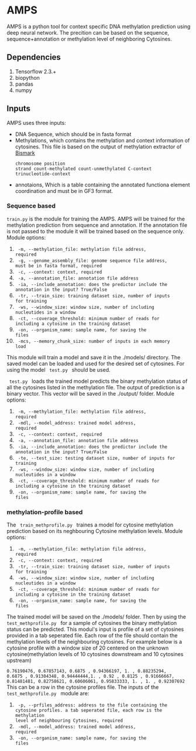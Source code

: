 # AMPS

AMPS is a python tool for context specific DNA methylation prediction using deep neural network. The precition can be based on the sequence, sequence+annotation or methylation level of neighboring Cytosines.

## Dependencies

1. Tensorflow 2.3.+
2. biopython
3. pandas
4. numpy

## Inputs

AMPS uses three inputs: 
+ DNA Sequence, which should be in fasta format
+ Methylations, which contains the methylation and context information of cytosines. This file is based on the output of methylation extractor of [Bismark](https://github.com/FelixKrueger/Bismark/tree/master/Docs#optional-genome-wide-cytosine-report-output "wgbs mapping tool") <p><code>chromosome position strand count-methylated count-unmethylated C-context trinucleotide-context</code></p>
+ annotaions, Which is a table containing the annotated functiona element coordination and must be in GF3 format.


### Sequence based

<code>train.py</code> is the module for training the AMPS. AMPS will be trained for the methylation prediction from sequence and annotation. If the annotation file is not passed to the module it will be trained based on the sequence only. Module options:

1. <code> -m, --methylation_file: methylation file address, required</code>
2. <code> -g, --genome_assembly_file: genome sequence file address, must be in fasta format, required</code>
3. <code> -c, --context: context, required</code>
4. <code> -a, --annotation_file: annotation file address</code>
5. <code> -ia, --include_annotation: does the predictor include the annotation in the input? True/False</code>
6. <code> -tr, --train_size: training dataset size, number of inputs for training</code>
7. <code> -ws, --window_size: window size, number of including nucleutides in a window</code>
8. <code> -ct, --coverage_threshold: minimum number of reads for including a cytosine in the training dataset</code>
9. <code> -on, --organism_name: sample name, for saving the files</code>
10. <code> -mcs, --memory_chunk_size: number of inputs in each memory load</code>

This module will train a model and save it in the ./models/ directory. The saved model can be loaded and used for the desired set of cytosines. For using the model <code> test.py </code> should be used.

<code> test.py </code> loads the trained model predicts the binary methylation status of all the cytosines listed in the methylation file. The output of prediction is a binary vector. This vector will be saved in the ./output/ folder. Module options:


1. <code> -m, --methylation_file: methylation file address, required</code>
2. <code> -mdl, --model_address: trained model address, required</code>
3. <code> -c, --context: context, required</code>
4. <code> -a, --annotation_file: annotation file address</code>
5. <code> -ia, --include_annotation: does the predictor include the annotation in the input? True/False</code>
6. <code> -te, --test_size: testing dataset size, number of inputs for training</code>
7. <code> -ws, --window_size: window size, number of including nucleutides in a window</code>
8. <code> -ct, --coverage_threshold: minimum number of reads for including a cytosine in the training dataset</code>
9. <code> -on, --organism_name: sample name, for saving the files</code>

### methylation-profile based

The <code> train_methprofile.py </code> traines a model for cytosine methylation prediction based on its neghbouring Cytosine methylation levels. Module options:

1. <code> -m, --methylation_file: methylation file address, required</code>
2. <code> -c, --context: context, required</code>
3. <code> -tr, --train_size: training dataset size, number of inputs for training</code>
4. <code> -ws, --window_size: window size, number of including nucleutides in a window</code>
5. <code> -ct, --coverage_threshold: minimum number of reads for including a cytosine in the training dataset</code>
6. <code> -on, --organism_name: sample name, for saving the files</code>

The trained model will be saved on the ./models/ folder. Then by using the <code> test_methprofile.py </code> for a sample of cytosines the binary methylation status can be predicted. This modul's input is profile of a set of cytosines provided in a tab seperated file. Each row of the file should contain the methylation levels of the neighbouring cytosines. For example below is a cytosine profile with a window size of 20 centered on the unknown cytosine(methylation levels of 10 cytosines downstream and 10 cytosines upstream)

<code>0.76190476, 0.67857143, 0.6875    , 0.94366197, 1.        , 0.88235294, 0.6875    , 0.91304348, 0.94444444,1.        , 0.92      , 0.8125    , 0.91666667, 0.81481481, 0.82758621, 0.60606061, 0.95833333, 1.        , 1.        , 0.92307692
 </code>
This can be a row in the cytosine profiles file. The inputs of the <code> test_methprofile.py </code> module are:

1. <code> -p, --prfiles_address: address to the file containing the cytosine profiles. a tab seperated file, each row is the methylation level of neighbouring Cytosines, required</code>
2. <code> -mdl, --model_address: trained model address, required</code>
3. <code> -on, --organism_name: sample name, for saving the files</code>
